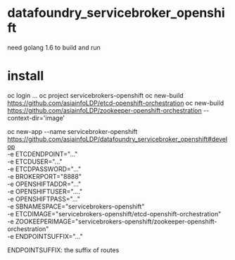 # datafoundry_servicebroker_openshift

need golang 1.6 to build and run

# install

oc login ...
oc project servicebrokers-openshift
oc new-build https://github.com/asiainfoLDP/etcd-openshift-orchestration 
oc new-build https://github.com/asiainfoLDP/zookeeper-openshift-orchestration --context-dir='image'

oc new-app --name servicebroker-openshift https://github.com/asiainfoLDP/datafoundry_servicebroker_openshift#develop \
    -e  ETCDENDPOINT="..."  \
    -e  ETCDUSER="..." \
    -e  ETCDPASSWORD="..." \
    -e  BROKERPORT="8888"  \
    -e  OPENSHIFTADDR="..."  \
    -e  OPENSHIFTUSER="...."   \
    -e  OPENSHIFTPASS="..."  \
    -e  SBNAMESPACE="servicebrokers-openshift"   \
    -e  ETCDIMAGE="servicebrokers-openshift/etcd-openshift-orchestration"   \
    -e  ZOOKEEPERIMAGE="servicebrokers-openshift/zookeeper-openshift-orchestration"   \
    -e  ENDPOINTSUFFIX="..."

ENDPOINTSUFFIX: the suffix of routes

